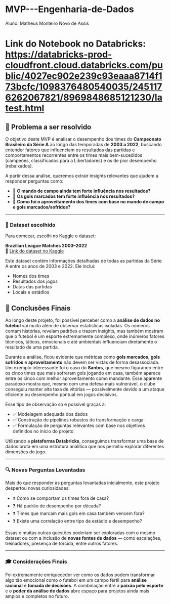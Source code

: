 # MVP---Engenharia-de-Dados
Aluno: Matheus Monteiro Novo de Assis

# Link do Notebook no Databricks: https://databricks-prod-cloudfront.cloud.databricks.com/public/4027ec902e239c93eaaa8714f173bcfc/1098376480540035/2451176262067821/8969848685121230/latest.html

## 🎯 Problema a ser resolvido

O objetivo deste MVP é analisar o desempenho dos times do **Campeonato Brasileiro da Série A** ao longo das temporadas de **2003 a 2022**, buscando entender fatores que influenciam os resultados das partidas e comportamentos recorrentes entre os times mais bem-sucedidos (campeões, classificados para a Libertadores) e os de pior desempenho (rebaixados).

A partir dessa análise, queremos extrair insights relevantes que ajudem a responder perguntas como:

- 📌 **O mando de campo ainda tem forte influência nos resultados?**
- 📌 **Os gols marcados tem forte influência nos resultados?**
- 📌 **Como foi o aproveitamento dos times com base no mando de campo e gols marcados/sofridos?**

---

### 📂 Dataset escolhido

Para começar, escolhi no Kaggle o dataset:

**Brazilian League Matches 2003–2022**  
🔗 [Link do dataset no Kaggle](https://www.kaggle.com/datasets/fabrciomacena/brazilian-league-matches-2003-2022)

Este dataset contém informações detalhadas de todas as partidas da Série A entre os anos de 2003 e 2022. Ele inclui:

- Nomes dos times
- Resultados dos jogos
- Datas das partidas
- Locais e estádios
## 📌 Conclusões Finais

Ao longo deste projeto, foi possível perceber como a **análise de dados no futebol** vai muito além de observar estatísticas isoladas. Os números contam histórias, revelam padrões e trazem insights, mas também mostram que o futebol é um esporte extremamente complexo, onde inúmeros fatores técnicos, táticos, emocionais e até ambientais influenciam diretamente o resultado de uma partida.

Durante a análise, ficou evidente que métricas como **gols marcados**, **gols sofridos** e **aproveitamento** não devem ser vistas de forma desassociada. Um exemplo interessante foi o caso do **Santos**, que mesmo figurando entre os cinco times que mais sofreram gols jogando em casa, também aparece entre os cinco com melhor aproveitamento como mandante. Esse aparente paradoxo mostra que, mesmo com uma defesa mais vulnerável, o clube conseguiu manter alta taxa de vitórias — possivelmente devido a um ataque eficiente ou desempenho pontual em jogos decisivos.

Esse tipo de observação só é possível graças à:

- ✅ Modelagem adequada dos dados  
- ✅ Construção de pipelines robustos de transformação e carga  
- ✅ Formulação de perguntas relevantes com base nos objetivos definidos no início do projeto

Utilizando a **plataforma Databricks**, conseguimos transformar uma base de dados bruta em uma estrutura analítica que nos permitiu explorar diferentes dimensões do jogo.

---

### 🔍 Novas Perguntas Levantadas

Mais do que responder às perguntas levantadas inicialmente, este projeto despertou novas curiosidades:

- ❓ Como se comportam os times fora de casa?  
- ❓ Há padrão de desempenho por década?  
- ❓ Times que marcam mais gols em casa também vencem fora?  
- ❓ Existe uma correlação entre tipo de estádio e desempenho?

Essas e muitas outras questões poderiam ser exploradas com o mesmo dataset ou com a inclusão de **novas fontes de dados** — como escalações, treinadores, presença de torcida, entre outros fatores.

---

### 🎓 Considerações Finais

Foi extremamente enriquecedor ver como os dados podem transformar algo tão emocional como o futebol em um campo fértil para **análise racional** e **tomada de decisões**. A combinação entre a **paixão pelo esporte** e o **poder da análise de dados** abre espaço para projetos ainda mais amplos e completos no futuro.
